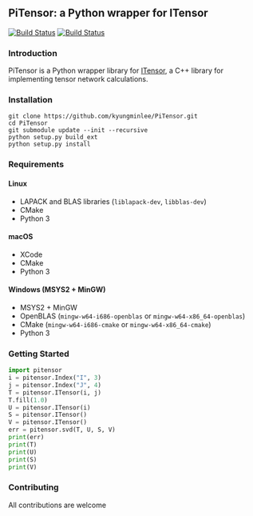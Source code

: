 ## PiTensor: a Python wrapper for ITensor

[![Build Status][travis-img]][travis-url]
[![Build Status][appveyor-img]][appveyor-url]

### Introduction

PiTensor is a Python wrapper library for [ITensor](https://github.com/ITensor/ITensor.git), a C++ library for implementing tensor network calculations.

### Installation

```
git clone https://github.com/kyungminlee/PiTensor.git
cd PiTensor
git submodule update --init --recursive
python setup.py build_ext
python setup.py install
```

### Requirements

#### Linux
- LAPACK and BLAS libraries (`liblapack-dev`, `libblas-dev`)
- CMake
- Python 3

#### macOS
- XCode
- CMake
- Python 3

#### Windows (MSYS2 + MinGW)
- MSYS2 + MinGW
- OpenBLAS (`mingw-w64-i686-openblas` or `mingw-w64-x86_64-openblas`)
- CMake (`mingw-w64-i686-cmake` or `mingw-w64-x86_64-cmake`)
- Python 3

### Getting Started

```python
import pitensor
i = pitensor.Index("I", 3)
j = pitensor.Index("J", 4)
T = pitensor.ITensor(i, j)
T.fill(1.0)
U = pitensor.ITensor(i)
S = pitensor.ITensor()
V = pitensor.ITensor()
err = pitensor.svd(T, U, S, V)
print(err)
print(T)
print(U)
print(S)
print(V)
```

### Contributing

All contributions are welcome

[travis-img]: https://travis-ci.org/kyungminlee/PiTensor.svg?branch=master
[travis-url]: https://travis-ci.org/kyungminlee/PiTensor
[appveyor-img]: https://ci.appveyor.com/api/projects/status/vk3fn99d4kql9a2g?svg=true
[appveyor-url]: https://ci.appveyor.com/project/kyungminlee/PiTensor

